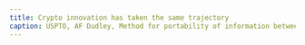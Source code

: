 ```yaml
---
title: Crypto innovation has taken the same trajectory
caption: USPTO, AF Dudley, Method for portability of information between multiple servers, 2008
---
```

